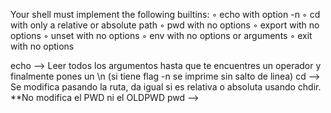Your shell must implement the following builtins:
◦ echo with option -n
◦ cd with only a relative or absolute path
◦ pwd with no options
◦ export with no options
◦ unset with no options
◦ env with no options or arguments
◦ exit with no options

echo --> Leer todos los argumentos hasta que te encuentres un operador y finalmente pones un \n (si tiene flag -n se imprime sin salto de linea)
cd --> Se modifica pasando la ruta, da igual si es relativa o absoluta usando chdir. **No modifica el PWD ni el OLDPWD
pwd -->